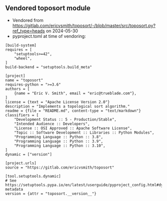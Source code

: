 ## Vendored toposort module

* Vendored from https://gitlab.com/ericvsmith/toposort/-/blob/master/src/toposort.py?ref_type=heads on 2024-05-30
* pyproject.toml at time of vendoring:

```
[build-system]
requires = [
    "setuptools>=42",
    "wheel",
]
build-backend = "setuptools.build_meta"

[project]
name = "toposort"
requires-python = ">=3.6"
authors = [
    {name = "Eric V. Smith", email = "eric@trueblade.com"},
]
license = {text = "Apache License Version 2.0"}
description = "Implements a topological sort algorithm."
readme = {file = "README.md", content-type = "text/markdown"}
classifiers = [
    "Development Status :: 5 - Production/Stable",
    "Intended Audience :: Developers",
    "License :: OSI Approved :: Apache Software License",
    "Topic :: Software Development :: Libraries :: Python Modules",
    "Programming Language :: Python :: 3.8",
    "Programming Language :: Python :: 3.9",
    "Programming Language :: Python :: 3.10",
]
dynamic = ["version"]

[project.urls]
source = "https://gitlab.com/ericvsmith/toposort"

[tool.setuptools.dynamic]
# See https://setuptools.pypa.io/en/latest/userguide/pyproject_config.html#dynamic-metadata
version = {attr = "toposort.__version__"}
```